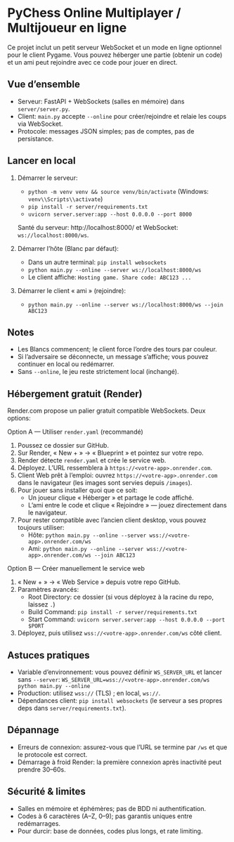 PyChess Online Multiplayer / Multijoueur en ligne
=================================================

Ce projet inclut un petit serveur WebSocket et un mode en ligne optionnel pour le client Pygame. Vous pouvez héberger une partie (obtenir un code) et un ami peut rejoindre avec ce code pour jouer en direct.

Vue d’ensemble
--------------
- Serveur: FastAPI + WebSockets (salles en mémoire) dans `server/server.py`.
- Client: `main.py` accepte `--online` pour créer/rejoindre et relaie les coups via WebSocket.
- Protocole: messages JSON simples; pas de comptes, pas de persistance.

Lancer en local
---------------
1) Démarrer le serveur:
   - `python -m venv venv && source venv/bin/activate` (Windows: `venv\\Scripts\\activate`)
   - `pip install -r server/requirements.txt`
   - `uvicorn server.server:app --host 0.0.0.0 --port 8000`

   Santé du serveur: http://localhost:8000/ et WebSocket: `ws://localhost:8000/ws`.

2) Démarrer l’hôte (Blanc par défaut):
   - Dans un autre terminal: `pip install websockets`
   - `python main.py --online --server ws://localhost:8000/ws`
   - Le client affiche: `Hosting game. Share code: ABC123 ...`

3) Démarrer le client « ami » (rejoindre):
   - `python main.py --online --server ws://localhost:8000/ws --join ABC123`

Notes
-----
- Les Blancs commencent; le client force l’ordre des tours par couleur.
- Si l’adversaire se déconnecte, un message s’affiche; vous pouvez continuer en local ou redémarrer.
- Sans `--online`, le jeu reste strictement local (inchangé).

Hébergement gratuit (Render)
----------------------------
Render.com propose un palier gratuit compatible WebSockets. Deux options:

Option A — Utiliser `render.yaml` (recommandé)
1) Poussez ce dossier sur GitHub.
2) Sur Render, « New + » → « Blueprint » et pointez sur votre repo.
3) Render détecte `render.yaml` et crée le service web.
4) Déployez. L’URL ressemblera à `https://<votre-app>.onrender.com`.
5) Client Web prêt à l’emploi: ouvrez `https://<votre-app>.onrender.com` dans le navigateur (les images sont servies depuis `/images`).
6) Pour jouer sans installer quoi que ce soit:
   - Un joueur clique « Héberger » et partage le code affiché.
   - L’ami entre le code et clique « Rejoindre » — jouez directement dans le navigateur.
7) Pour rester compatible avec l’ancien client desktop, vous pouvez toujours utiliser:
   - Hôte: `python main.py --online --server wss://<votre-app>.onrender.com/ws`
   - Ami:  `python main.py --online --server wss://<votre-app>.onrender.com/ws --join ABC123`

Option B — Créer manuellement le service web
1) « New + » → « Web Service » depuis votre repo GitHub.
2) Paramètres avancés:
   - Root Directory: ce dossier (si vous déployez à la racine du repo, laissez `.`)
   - Build Command: `pip install -r server/requirements.txt`
   - Start Command: `uvicorn server.server:app --host 0.0.0.0 --port $PORT`
3) Déployez, puis utilisez `wss://<votre-app>.onrender.com/ws` côté client.

Astuces pratiques
-----------------
- Variable d’environnement: vous pouvez définir `WS_SERVER_URL` et lancer sans `--server`:
  `WS_SERVER_URL=wss://<votre-app>.onrender.com/ws python main.py --online`
- Production: utilisez `wss://` (TLS) ; en local, `ws://`.
- Dépendances client: `pip install websockets` (le serveur a ses propres deps dans `server/requirements.txt`).

Dépannage
---------
- Erreurs de connexion: assurez-vous que l’URL se termine par `/ws` et que le protocole est correct.
- Démarrage à froid Render: la première connexion après inactivité peut prendre 30–60s.

Sécurité & limites
------------------
- Salles en mémoire et éphémères; pas de BDD ni authentification.
- Codes à 6 caractères (A–Z, 0–9); pas garantis uniques entre redémarrages.
- Pour durcir: base de données, codes plus longs, et rate limiting.
